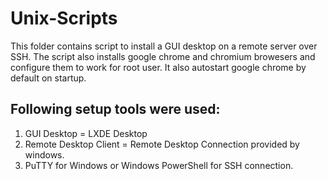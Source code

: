 # Unix-Scripts
This folder contains script to install a GUI desktop on a remote server over SSH.
The script also installs google chrome and chromium browesers and configure them to work for root user. 
It also autostart google chrome by default on startup.

## Following setup tools were used:
1. GUI Desktop = LXDE Desktop
2. Remote Desktop Client = Remote Desktop Connection provided by windows.
3. PuTTY for Windows or Windows PowerShell for SSH connection. 

